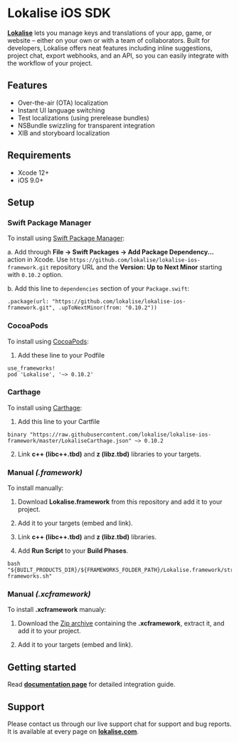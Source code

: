 # Lokalise iOS SDK

**[Lokalise](https://lokalise.com)** lets you manage keys and translations of your app, game, or website – either on your own or with a team of collaborators. Built for developers, Lokalise offers neat features including inline suggestions, project chat, export webhooks, and an API, so you can easily integrate with the workflow of your project.

## Features

- Over-the-air (OTA) localization
- Instant UI language switching 
- Test localizations (using prerelease bundles)
- NSBundle swizzling for transparent integration
- XIB and storyboard localization

## Requirements

- Xcode 12+
- iOS 9.0+

## Setup 

### Swift Package Manager

To install using [Swift Package Manager](https://swift.org/package-manager/):

a. Add through **File -> Swift Packages -> Add Package Dependency...** action in Xcode. Use `https://github.com/lokalise/lokalise-ios-framework.git` repository URL and the **Version: Up to Next Minor** starting with `0.10.2` option.

b. Add this line to `dependencies` section of your `Package.swift`:
```
.package(url: "https://github.com/lokalise/lokalise-ios-framework.git", .upToNextMinor(from: "0.10.2"))
```

### CocoaPods

To install using [CocoaPods](https://cocoapods.org):

1. Add these line to your Podfile

```
use_frameworks!
pod 'Lokalise', '~> 0.10.2'
```

### Carthage

To install using [Carthage](https://github.com/Carthage/Carthage):

1. Add this line to your Cartfile

```
binary "https://raw.githubusercontent.com/lokalise/lokalise-ios-framework/master/LokaliseCarthage.json" ~> 0.10.2
```

2. Link **c++ (libc++.tbd)** and **z (libz.tbd)** libraries to your targets.

### Manual *(.framework)*

To install manually:

1. Download **Lokalise.framework** from this repository and add it to your project.

2. Add it to your targets (embed and link).

3. Link **c++ (libc++.tbd)** and **z (libz.tbd)** libraries.

4. Add **Run Script** to your **Build Phases**.
```
bash "${BUILT_PRODUCTS_DIR}/${FRAMEWORKS_FOLDER_PATH}/Lokalise.framework/strip-frameworks.sh"
```

### Manual *(.xcframework)*

To install **.xcframework** manualy:

1. Download the [Zip archive](https://github.com/lokalise/lokalise-ios-framework/releases/download/0.10.2/Lokalise.xcframework.0.10.2.zip) containing the **.xcframework**, extract it, and add it to your project.

2. Add it to your targets (embed and link).

## Getting started

Read **[documentation page](https://lokalise.com/blog/getting-started-with-ios-localization/)** for detailed integration guide.

## Support

Please contact us through our live support chat for support and bug reports. It is available at every page on **[lokalise.com](https://lokalise.com)**.
